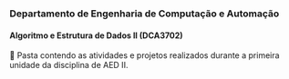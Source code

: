 ### Departamento de Engenharia de Computação e Automação
#### Algoritmo e Estrutura de Dados II (DCA3702)

📖 Pasta contendo as atividades e projetos realizados durante a primeira unidade da disciplina de AED II.